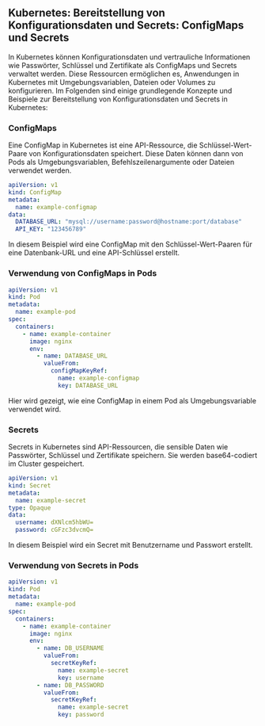 ## Kubernetes: Bereitstellung von Konfigurationsdaten und Secrets: ConfigMaps und Secrets

In Kubernetes können Konfigurationsdaten und vertrauliche Informationen wie Passwörter, Schlüssel und Zertifikate als ConfigMaps und Secrets verwaltet werden. Diese Ressourcen ermöglichen es, Anwendungen in Kubernetes mit Umgebungsvariablen, Dateien oder Volumes zu konfigurieren. Im Folgenden sind einige grundlegende Konzepte und Beispiele zur Bereitstellung von Konfigurationsdaten und Secrets in Kubernetes:

### ConfigMaps

Eine ConfigMap in Kubernetes ist eine API-Ressource, die Schlüssel-Wert-Paare von Konfigurationsdaten speichert. Diese Daten können dann von Pods als Umgebungsvariablen, Befehlszeilenargumente oder Dateien verwendet werden.

```yaml
apiVersion: v1
kind: ConfigMap
metadata:
  name: example-configmap
data:
  DATABASE_URL: "mysql://username:password@hostname:port/database"
  API_KEY: "123456789"
```

In diesem Beispiel wird eine ConfigMap mit den Schlüssel-Wert-Paaren für eine Datenbank-URL und eine API-Schlüssel erstellt.

### Verwendung von ConfigMaps in Pods

```yaml
apiVersion: v1
kind: Pod
metadata:
  name: example-pod
spec:
  containers:
    - name: example-container
      image: nginx
      env:
        - name: DATABASE_URL
          valueFrom:
            configMapKeyRef:
              name: example-configmap
              key: DATABASE_URL
```

Hier wird gezeigt, wie eine ConfigMap in einem Pod als Umgebungsvariable verwendet wird.

### Secrets
Secrets in Kubernetes sind API-Ressourcen, die sensible Daten wie Passwörter, Schlüssel und Zertifikate speichern. Sie werden base64-codiert im Cluster gespeichert.

```yaml
apiVersion: v1
kind: Secret
metadata:
  name: example-secret
type: Opaque
data:
  username: dXNlcm5hbWU=
  password: cGFzc3dvcmQ=
```

In diesem Beispiel wird ein Secret mit Benutzername und Passwort erstellt.

### Verwendung von Secrets in Pods

```yaml
apiVersion: v1
kind: Pod
metadata:
  name: example-pod
spec:
  containers:
    - name: example-container
      image: nginx
      env:
        - name: DB_USERNAME
          valueFrom:
            secretKeyRef:
              name: example-secret
              key: username
        - name: DB_PASSWORD
          valueFrom:
            secretKeyRef:
              name: example-secret
              key: password
```